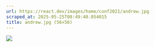 ```yaml
---
url: https://react.dev/images/home/conf2021/andrew.jpg
scraped_at: 2025-05-25T08:49:40.054015
title: andrew.jpg (56×56)
---
```


![](https://react.dev/images/home/conf2021/andrew.jpg)

